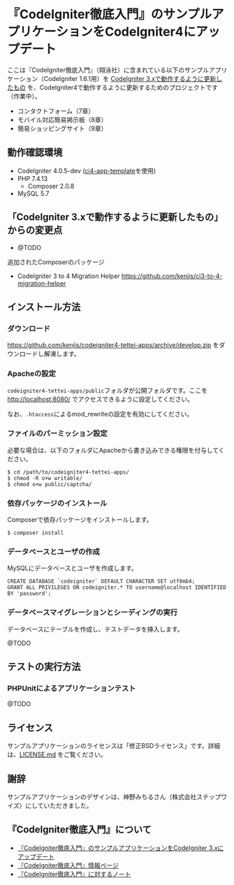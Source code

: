 # 『CodeIgniter徹底入門』のサンプルアプリケーションをCodeIgniter4にアップデート

ここは『CodeIgniter徹底入門』（翔泳社）に含まれている以下のサンプルアプリケーション（CodeIgniter 1.6.1用）を [CodeIgniter 3.xで動作するように更新したもの](https://github.com/kenjis/codeigniter-tettei-apps/tree/php74) を、CodeIgniter4で動作するように更新するためのプロジェクトです（作業中）。

- コンタクトフォーム（7章）
- モバイル対応簡易掲示板（8章）
- 簡易ショッピングサイト（9章）

## 動作確認環境

- CodeIgniter 4.0.5-dev ([ci4-app-template](https://github.com/kenjis/ci4-app-template)を使用)
- PHP 7.4.13
    - Composer 2.0.8
- MySQL 5.7

## 「CodeIgniter 3.xで動作するように更新したもの」からの変更点

- @TODO

追加されたComposerのパッケージ

* CodeIgniter 3 to 4 Migration Helper <https://github.com/kenjis/ci3-to-4-migration-helper>

## インストール方法

### ダウンロード

https://github.com/kenjis/codeigniter4-tettei-apps/archive/develop.zip をダウンロードし解凍します。

### Apacheの設定

`codeigniter4-tettei-apps/public`フォルダが公開フォルダです。ここを <http://localhost:8080/> でアクセスできるように設定してください。

なお、`.htaccess`によるmod_rewriteの設定を有効にしてください。

### ファイルのパーミッション設定

必要な場合は、以下のフォルダにApacheから書き込みできる権限を付与してください。

```
$ cd /path/to/codeigniter4-tettei-apps/
$ chmod -R o+w writable/
$ chmod o+w public/captcha/
```

### 依存パッケージのインストール

Composerで依存パッケージをインストールします。

```
$ composer install
```

### データベースとユーザの作成

MySQLにデータベースとユーザを作成します。

```
CREATE DATABASE `codeigniter` DEFAULT CHARACTER SET utf8mb4;
GRANT ALL PRIVILEGES ON codeigniter.* TO username@localhost IDENTIFIED BY 'password';
```

### データベースマイグレーションとシーディングの実行

データベースにテーブルを作成し、テストデータを挿入します。

@TODO

## テストの実行方法

### PHPUnitによるアプリケーションテスト

@TODO

## ライセンス

サンプルアプリケーションのライセンスは「修正BSDライセンス」です。詳細は、[LICENSE.md](LICENSE.md) をご覧ください。

## 謝辞

サンプルアプリケーションのデザインは、神野みちるさん（株式会社ステップワイズ）にしていただきました。

## 『CodeIgniter徹底入門』について

* [『CodeIgniter徹底入門』のサンプルアプリケーションをCodeIgniter 3.xにアップデート](https://github.com/kenjis/codeigniter-tettei-apps/tree/php74)
* [『CodeIgniter徹底入門』情報ページ](http://codeigniter.jp/tettei/)
* [『CodeIgniter徹底入門』に対するノート](https://github.com/codeigniter-jp/codeigniter-tettei-note)
